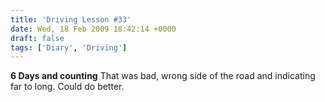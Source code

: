 ```yaml
---
title: 'Driving Lesson #33'
date: Wed, 18 Feb 2009 18:42:14 +0000
draft: false
tags: ['Diary', 'Driving']
---
```


**6 Days and counting** That was bad, wrong side of the road and indicating far to long. Could do better.